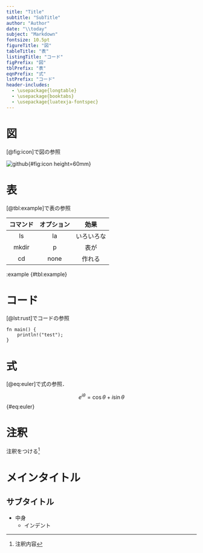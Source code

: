 ```yaml
---
title: "Title"
subtitle: "SubTitle"
author: "Author"
date: "\\today"
subject: "Markdown"
fontsize: 10.5pt
figureTitle: "図"
tableTitle: "表"
listingTitle: "コード"
figPrefix: "図"
tblPrefix: "表"
eqnPrefix: "式"
lstPrefix: "コード"
header-includes:
  - \usepackage{longtable}
  - \usepackage{booktabs}
  - \usepackage{luatexja-fontspec}
---
```


# 図

[@fig:icon]で図の参照

![github](https://github.githubassets.com/images/modules/logos_page/GitHub-Mark.png){#fig:icon height=60mm}

# 表

[@tbl:example]で表の参照

| コマンド | オプション |    効果    |
| :------: | :--------: | :--------: |
|    ls    |     la     | いろいろな |
|  mkdir   |     p      |    表が    |
|    cd    |    none    |   作れる   |
:example {#tbl:example}

# コード

[@lst:rust]でコードの参照

```{.Rust #lst:rust .numberLines}
fn main() {
    println!("test");
}
```

# 式

[@eq:euler]で式の参照．

$$ e^{i\theta} = \cos\theta + i\sin\theta $${#eq:euler}

# 注釈

注釈をつける[^r]

[^r]: 注釈内容

# メインタイトル

## サブタイトル

- 中身
  - インデント